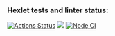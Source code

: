 ### Hexlet tests and linter status:

[![Actions Status](https://github.com/OnishchenkoIvan/frontend-project-lvl1/workflows/hexlet-check/badge.svg)](https://github.com/OnishchenkoIvan/frontend-project-lvl1/actions) 
<a href="https://codeclimate.com/github/OnishchenkoIvan/frontend-project-lvl1/maintainability"><img src="https://api.codeclimate.com/v1/badges/380ca5e9cd4103bedd6e/maintainability" /></a> 
[![Node CI](https://github.com/OnishchenkoIvan/frontend-project-lvl1/actions/workflows/nodeCi.yml/badge.svg)](https://github.com/OnishchenkoIvan/frontend-project-lvl1/actions/workflows/nodeCi.yml)

